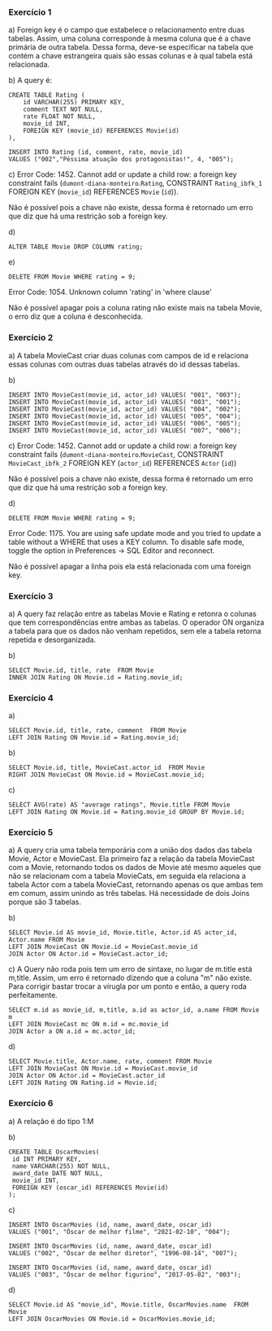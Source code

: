 ### Exercício 1
a) Foreign key é o campo que estabelece o relacionamento entre duas tabelas. Assim, uma coluna corresponde à mesma coluna que é a chave primária de outra tabela. Dessa forma, deve-se especificar na tabela que contém a chave estrangeira quais são essas colunas e à qual tabela está relacionada. 

b) A query é:
```
CREATE TABLE Rating (
	id VARCHAR(255) PRIMARY KEY,
    comment TEXT NOT NULL,
	rate FLOAT NOT NULL,
    movie_id INT,
    FOREIGN KEY (movie_id) REFERENCES Movie(id)
),

INSERT INTO Rating (id, comment, rate, movie_id) 
VALUES ("002","Péssima atuação dos protagonistas!", 4, "005");
```
c) Error Code: 1452. Cannot add or update a child row: a foreign key constraint fails (`dumont-diana-monteiro`.`Rating`, CONSTRAINT `Rating_ibfk_1` FOREIGN KEY (`movie_id`) REFERENCES `Movie` (`id`)).

 Não é possível pois a chave não existe, dessa forma é retornado um erro que diz que há uma restrição sob a foreign key. 

d) 
```
ALTER TABLE Movie DROP COLUMN rating;
```

e)
```
DELETE FROM Movie WHERE rating = 9;
```
Error Code: 1054. Unknown column 'rating' in 'where clause'

Não é possível apagar pois a coluna rating não existe mais na tabela Movie, o erro diz que a coluna é desconhecida.

### Exercício 2
a) A tabela MovieCast criar duas colunas com campos de id e relaciona essas colunas com outras duas tabelas através do id dessas tabelas.

b) 
```
INSERT INTO MovieCast(movie_id, actor_id) VALUES( "001", "003");
INSERT INTO MovieCast(movie_id, actor_id) VALUES( "003", "001");
INSERT INTO MovieCast(movie_id, actor_id) VALUES( "004", "002");
INSERT INTO MovieCast(movie_id, actor_id) VALUES( "005", "004");
INSERT INTO MovieCast(movie_id, actor_id) VALUES( "006", "005");
INSERT INTO MovieCast(movie_id, actor_id) VALUES( "007", "006");
```

c) Error Code: 1452. Cannot add or update a child row: a foreign key constraint fails (`dumont-diana-monteiro`.`MovieCast`, CONSTRAINT `MovieCast_ibfk_2` FOREIGN KEY (`actor_id`) REFERENCES `Actor` (`id`))

Não é possível pois a chave não existe, dessa forma é retornado um erro que diz que há uma restrição sob a foreign key.

d) 
```
DELETE FROM Movie WHERE rating = 9;
```
Error Code: 1175. You are using safe update mode and you tried to update a table without a WHERE that uses a KEY column.  To disable safe mode, toggle the option in Preferences -> SQL Editor and reconnect.

Não é possível apagar a linha pois ela está relacionada com uma foreign key.

### Exercício 3

a) A query faz relação entre as tabelas Movie e Rating e retonra o colunas que tem correspondências entre ambas as tabelas. O operador ON organiza a tabela para que os dados não venham repetidos, sem ele a tabela retorna repetida e desorganizada.

b) 
```
SELECT Movie.id, title, rate  FROM Movie 
INNER JOIN Rating ON Movie.id = Rating.movie_id;
```

### Exercício 4

a) 
```
SELECT Movie.id, title, rate, comment  FROM Movie 
LEFT JOIN Rating ON Movie.id = Rating.movie_id;
```

b)
```
SELECT Movie.id, title, MovieCast.actor_id  FROM Movie 
RIGHT JOIN MovieCast ON Movie.id = MovieCast.movie_id;
```

c)
```
SELECT AVG(rate) AS "average ratings", Movie.title FROM Movie 
LEFT JOIN Rating ON Movie.id = Rating.movie_id GROUP BY Movie.id;
```

### Exercício 5

a) A query cria uma tabela temporária com a união dos dados das tabela Movie, Actor e MovieCast. Ela primeiro faz a relação da tabela MovieCast com a Movie, retornando todos os dados de Movie até mesmo aqueles que não se relacionam com a tabela MovieCats, em seguida ela relaciona a tabela Actor com a tabela MovieCast, retornando apenas os que ambas tem em comum, assim unindo as três tabelas. Há necessidade de dois Joins porque são 3 tabelas.


b)
```
SELECT Movie.id AS movie_id, Movie.title, Actor.id AS actor_id, Actor.name FROM Movie
LEFT JOIN MovieCast ON Movie.id = MovieCast.movie_id
JOIN Actor ON Actor.id = MovieCast.actor_id;
```

c) A Query não roda pois tem um erro de sintaxe, no lugar de m.title está m,title. Assim, um erro é retornado dizendo que a coluna "m" não existe. Para corrigir bastar trocar a vírugla por um ponto e então, a query roda perfeitamente.
```
SELECT m.id as movie_id, m,title, a.id as actor_id, a.name FROM Movie m
LEFT JOIN MovieCast mc ON m.id = mc.movie_id
JOIN Actor a ON a.id = mc.actor_id;
```

d)
```
SELECT Movie.title, Actor.name, rate, comment FROM Movie
LEFT JOIN MovieCast ON Movie.id = MovieCast.movie_id
JOIN Actor ON Actor.id = MovieCast.actor_id
LEFT JOIN Rating ON Rating.id = Movie.id;
```

### Exercício 6

a) A relação é do tipo 1:M


b)
```
CREATE TABLE OscarMovies(
 id INT PRIMARY KEY,
 name VARCHAR(255) NOT NULL,
 award_date DATE NOT NULL,
 movie_id INT,
 FOREIGN KEY (oscar_id) REFERENCES Movie(id)
);
```

c)
```
INSERT INTO OscarMovies (id, name, award_date, oscar_id) 
VALUES ("001", "Óscar de melhor filme", "2021-02-10", "004");

INSERT INTO OscarMovies (id, name, award_date, oscar_id) 
VALUES ("002", "Óscar de melhor diretor", "1996-08-14", "007");

INSERT INTO OscarMovies (id, name, award_date, oscar_id) 
VALUES ("003", "Óscar de melhor figurino", "2017-05-02", "003");
```

d)
```
SELECT Movie.id AS "movie_id", Movie.title, OscarMovies.name  FROM Movie 
LEFT JOIN OscarMovies ON Movie.id = OscarMovies.movie_id;
```
